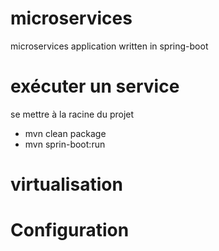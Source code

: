 # microservices
microservices application written in spring-boot

# exécuter un service
se mettre à la racine du projet
* mvn clean package
* mvn sprin-boot:run

# virtualisation

# Configuration
